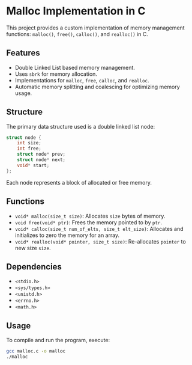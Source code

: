 # Malloc Implementation in C

This project provides a custom implementation of memory management functions: `malloc()`, `free()`, `calloc()`, and `realloc()` in C.

## Features

- Double Linked List based memory management.
- Uses `sbrk` for memory allocation.
- Implementations for `malloc`, `free`, `calloc`, and `realloc`.
- Automatic memory splitting and coalescing for optimizing memory usage.

## Structure

The primary data structure used is a double linked list node:

``` C
struct node {
    int size;
    int free;
    struct node* prev;
    struct node* next;
    void* start;
};
```

Each node represents a block of allocated or free memory.

## Functions

- `void* malloc(size_t size)`: Allocates `size` bytes of memory.
- `void free(void* ptr)`: Frees the memory pointed to by `ptr`.
- `void* calloc(size_t num_of_elts, size_t elt_size)`: Allocates and initializes to zero the memory for an array.
- `void* realloc(void* pointer, size_t size)`: Re-allocates `pointer` to new size `size`.

## Dependencies

- `<stdio.h>`
- `<sys/types.h>`
- `<unistd.h>`
- `<errno.h>`
- `<math.h>`

## Usage

To compile and run the program, execute:

```bash
gcc malloc.c -o malloc
./malloc
```
